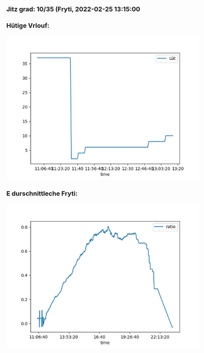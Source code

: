 ### Jitz grad: 10/35 (Fryti, 2022-02-25 13:15:00

### Hütige Vrlouf:
![Graph](Today.png)

### E durschnittleche Fryti:
![Graph](Fryti.png)
